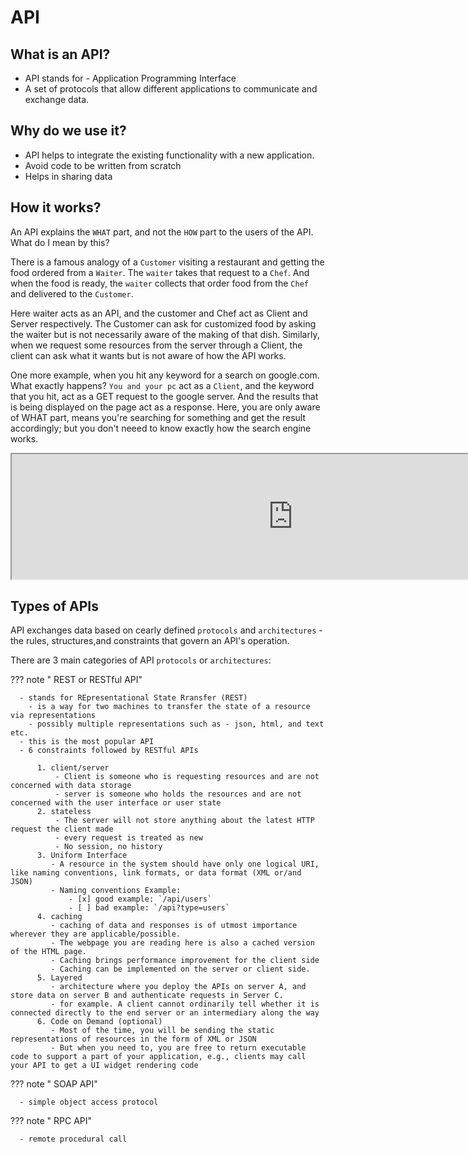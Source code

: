 # API

## What is an API?

- API stands for - Application Programming Interface
- A set of protocols that allow different applications to communicate and exchange data.

## Why do we use it?

- API helps to integrate the existing functionality with a new application.
- Avoid code to be written from scratch
- Helps in sharing data

## How it works?

An API explains the `WHAT` part, and not the `HOW` part to the users of the API. What do I mean by this?

There is a famous analogy of a `Customer` visiting a restaurant and getting the food ordered from a `Waiter`. The `waiter` takes that request to a `Chef`. And when the food is ready, the `waiter` collects that order food from the `Chef` and delivered to the `Customer`.

Here waiter acts as an API, and the customer and Chef act as Client and Server respectively. The Customer can ask for customized food by asking the waiter but is not necessarily aware of the making of that dish. Similarly, when we request some resources from the server through a Client, the client can ask what it wants but is not aware of how the API works.

One more example, when you hit any keyword for a search on google.com. What exactly happens? `You and your pc` act as a `Client`, and the keyword that you hit, act as a GET request to the google server. And the results that is being displayed on the page act as a response. Here, you are only aware of WHAT part, means you're searching for something and get the result accordingly; but you don't neeed to know exactly how the search engine works.

<iframe frameborder="100" style="width:900px;height:200px;" src="https://viewer.diagrams.net/?tags=%7B%7D&highlight=0000ff&edit=_blank&layers=1&nav=1&title=#R7VnbbuM2EP0avxokdX%2BML9kWaIGgWaCPAS0xMhFZVCn6knx9h7rYEqnY3qzcFnADx5YOyRF5znBIjibOfHP4Jmmx%2Fl0kLJsQlBwmzmJCiItD%2BNbAewN4fg2kkic1hE7AM%2F9gNYhbdMsTVjZYDSkhMsWLPhiLPGex6mFUSrHvV3sVWdIDCpoyC3iOaWajf%2FJErWs09NAJ%2F4XxdN0%2BGaOmZEXjt1SKbd48Lxc5q0s2tDXTVC3XNBH7DuQsJ85cCqHqq81hzjLNap%2Bxx09Kj12WLFdXNWj7od7bYbMEWGhuq547s7XaZHCH4fI1E%2FuHnMNAuMhbjGfZXGRCVgYcvKKYwUhmpZLijXVKEPKXD9CVmd3Npuf64R2g6fQ3JjZMyXeoIFkGj971JaKN0umx3rHpk%2BDwCIIap3TcqG7S%2BCT2nb6JUmxlzJpWXeIMQ%2BDN5w0pKlOmLENw0RnPCap0GdaI1IZ3NNs2w7Y06wiU0HLNdEsEN%2Fs1V6wsaKzr7WGW2mqRMPCWg2q9Vn9QUuhBVMPyZvBBU4Rg8HM01WOeo4kHtedVAa5gYqDRIFqZMGtGnxgOqtZQPmAEGxgJjbrwcWY7JhWHyf0bXbHsSZS8ceCVUEpsoALNeKqBGHySyU6Lh6ZACU0fzNhCs7k5pDrqTd%2B2KyZzBjRPeawtzgr5a3WxoAU%2F5%2BvaPjuc9fbWawPcdzbcONv%2BFJe8oIbWnZDkh5%2FPj55DnvE%2B57L30bKo4%2B8rP2jXmxVMcniQZnEB1iBgs6cT1A0nFunHgIhMX9ZuzPP0u1Zh4QAAQUgHi%2FZ3wTcpDCbjK%2FimsQ4SLwmX0DOhR%2Fy4LZmclrt0HEkCp69IS0tHERxOPVuTdvn4GU38y5q0bppQRUtggLXR4LkfDTpajMGKiwxHtWnx0YCjjkBKNP5K5iMa4WAoNpJF4CP0b65kxFzJnOhrK5nj4fOGxlvJgst%2BezFMdxQcDtB2SOmJ1ziCoTRCs%2BUjGQjv9GMr2TSjRW28WgqZXO5YvSKONG%2BOAf04byJr3kT%2BbYJJeFmUNtJ2uB8KujFE%2Bhcqlb4Um2ILRJVw%2FcwkMPHyXezhG5PwAP%2FTIh8pEHuOuTb6FnXhQMgJR6AOe%2BPHnP%2Fy7tlrj3THTa9B4rUxx3WC84bGizmtO9zLuuC6Zjj3v6aRh80Fxr%2BZRsF9zaMAG4dHL%2FyaRj7G5w2NqFF4X%2FPINzVy3K9pFODgvKERNYqstfwP9teWlcrSDlZXdeEoZm6vNjxJdPOZZCX%2FoKvKFLLyA%2FqwTbcKtm5VQg9fswNroBG2A8Q3dlLI3g60VbrbAeJ%2F7iDXbgfapN4d0%2B%2BapxJkZypuRj%2B%2Be%2Fp9xzh%2F%2F5PeTwboLwuRl%2Bx%2B%2BG%2BJPO5r7fxHQG7Ev52puzv%2BXdc8V9j%2BfzP%2BPYt%2Fi%2FeL2Y3hlEZHJzM%2FsaIlj6eyyr%2BeSCUnVmv22xdYVSK1loboa54nNdse3AidYVWauuDs1usH5kP%2FvBgFlhp4KG8djZC3Ju7%2F08HaDPl2Wulm0%2BGKJPW9TQeP9MPTwHwg4cDyfHyz%2FAOCwO3pNXJ9lji9pXeWfwM%3D"></iframe>

## Types of APIs

API exchanges data based on cearly defined `protocols` and `architectures` - the rules, structures,and constraints that govern an API's operation.

There are 3 main categories of API `protocols` or `architectures`:

??? note " REST or RESTful API"

      - stands for REpresentational State Rransfer (REST)
        - is a way for two machines to transfer the state of a resource via representations
        - possibly multiple representations such as - json, html, and text etc.
      - this is the most popular API
      - 6 constraints followed by RESTful APIs

          1. client/server
              - Client is someone who is requesting resources and are not concerned with data storage
              - server is someone who holds the resources and are not concerned with the user interface or user state
          2. stateless
              - The server will not store anything about the latest HTTP request the client made
              - every request is treated as new
              - No session, no history
          3. Uniform Interface
             - A resource in the system should have only one logical URI, like naming conventions, link formats, or data format (XML or/and JSON)
             - Naming conventions Example:
                 - [x] good example: `/api/users`
                 - [ ] bad example: `/api?type=users`
          4. caching
             - caching of data and responses is of utmost importance wherever they are applicable/possible.
             - The webpage you are reading here is also a cached version of the HTML page.
             - Caching brings performance improvement for the client side
             - Caching can be implemented on the server or client side.
          5. Layered
             - architecture where you deploy the APIs on server A, and store data on server B and authenticate requests in Server C.
             - for example. A client cannot ordinarily tell whether it is connected directly to the end server or an intermediary along the way
          6. Code on Demand (optional)
             - Most of the time, you will be sending the static representations of resources in the form of XML or JSON
             - But when you need to, you are free to return executable code to support a part of your application, e.g., clients may call your API to get a UI widget rendering code

??? note " SOAP API"

      - simple object access protocol

??? note " RPC API"

      - remote procedural call

